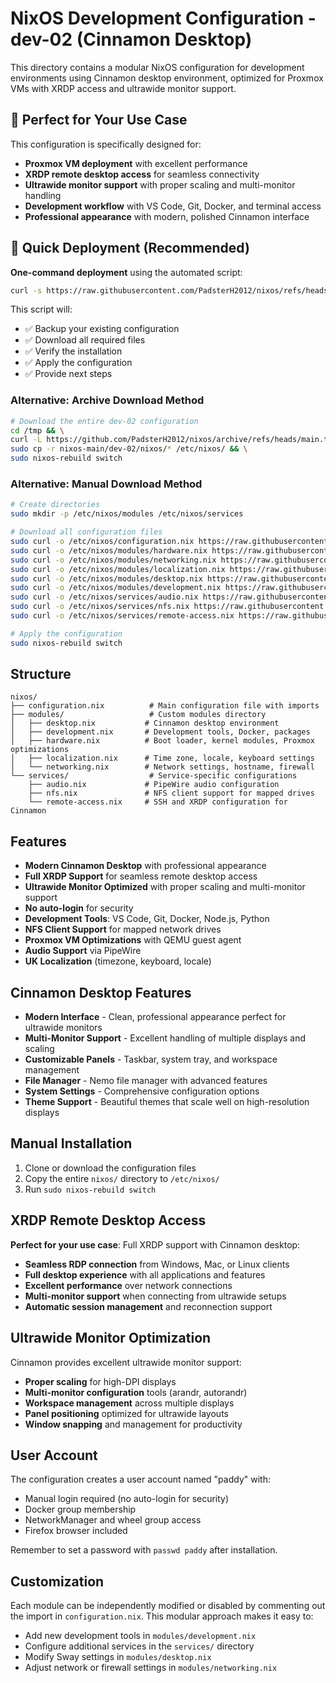 # NixOS Development Configuration - dev-02 (Cinnamon Desktop)

This directory contains a modular NixOS configuration for development environments using Cinnamon desktop environment, optimized for Proxmox VMs with XRDP access and ultrawide monitor support.

## 🎯 Perfect for Your Use Case

This configuration is specifically designed for:
- **Proxmox VM deployment** with excellent performance
- **XRDP remote desktop access** for seamless connectivity
- **Ultrawide monitor support** with proper scaling and multi-monitor handling
- **Development workflow** with VS Code, Git, Docker, and terminal access
- **Professional appearance** with modern, polished Cinnamon interface

## 🚀 Quick Deployment (Recommended)

**One-command deployment** using the automated script:

```bash
curl -s https://raw.githubusercontent.com/PadsterH2012/nixos/refs/heads/main/dev-02/deploy.sh | bash
```

This script will:
- ✅ Backup your existing configuration
- ✅ Download all required files
- ✅ Verify the installation
- ✅ Apply the configuration
- ✅ Provide next steps

### Alternative: Archive Download Method

```bash
# Download the entire dev-02 configuration
cd /tmp && \
curl -L https://github.com/PadsterH2012/nixos/archive/refs/heads/main.tar.gz | tar -xz && \
sudo cp -r nixos-main/dev-02/nixos/* /etc/nixos/ && \
sudo nixos-rebuild switch
```

### Alternative: Manual Download Method

```bash
# Create directories
sudo mkdir -p /etc/nixos/modules /etc/nixos/services

# Download all configuration files
sudo curl -o /etc/nixos/configuration.nix https://raw.githubusercontent.com/PadsterH2012/nixos/refs/heads/main/dev-02/nixos/configuration.nix
sudo curl -o /etc/nixos/modules/hardware.nix https://raw.githubusercontent.com/PadsterH2012/nixos/refs/heads/main/dev-02/nixos/modules/hardware.nix
sudo curl -o /etc/nixos/modules/networking.nix https://raw.githubusercontent.com/PadsterH2012/nixos/refs/heads/main/dev-02/nixos/modules/networking.nix
sudo curl -o /etc/nixos/modules/localization.nix https://raw.githubusercontent.com/PadsterH2012/nixos/refs/heads/main/dev-02/nixos/modules/localization.nix
sudo curl -o /etc/nixos/modules/desktop.nix https://raw.githubusercontent.com/PadsterH2012/nixos/refs/heads/main/dev-02/nixos/modules/desktop.nix
sudo curl -o /etc/nixos/modules/development.nix https://raw.githubusercontent.com/PadsterH2012/nixos/refs/heads/main/dev-02/nixos/modules/development.nix
sudo curl -o /etc/nixos/services/audio.nix https://raw.githubusercontent.com/PadsterH2012/nixos/refs/heads/main/dev-02/nixos/services/audio.nix
sudo curl -o /etc/nixos/services/nfs.nix https://raw.githubusercontent.com/PadsterH2012/nixos/refs/heads/main/dev-02/nixos/services/nfs.nix
sudo curl -o /etc/nixos/services/remote-access.nix https://raw.githubusercontent.com/PadsterH2012/nixos/refs/heads/main/dev-02/nixos/services/remote-access.nix

# Apply the configuration
sudo nixos-rebuild switch
```

## Structure

```
nixos/
├── configuration.nix          # Main configuration file with imports
├── modules/                   # Custom modules directory
│   ├── desktop.nix           # Cinnamon desktop environment
│   ├── development.nix       # Development tools, Docker, packages
│   ├── hardware.nix          # Boot loader, kernel modules, Proxmox optimizations
│   ├── localization.nix      # Time zone, locale, keyboard settings
│   └── networking.nix        # Network settings, hostname, firewall
└── services/                  # Service-specific configurations
    ├── audio.nix             # PipeWire audio configuration
    ├── nfs.nix               # NFS client support for mapped drives
    └── remote-access.nix     # SSH and XRDP configuration for Cinnamon
```

## Features

- **Modern Cinnamon Desktop** with professional appearance
- **Full XRDP Support** for seamless remote desktop access
- **Ultrawide Monitor Optimized** with proper scaling and multi-monitor support
- **No auto-login** for security
- **Development Tools**: VS Code, Git, Docker, Node.js, Python
- **NFS Client Support** for mapped network drives
- **Proxmox VM Optimizations** with QEMU guest agent
- **Audio Support** via PipeWire
- **UK Localization** (timezone, keyboard, locale)

## Cinnamon Desktop Features

- **Modern Interface** - Clean, professional appearance perfect for ultrawide monitors
- **Multi-Monitor Support** - Excellent handling of multiple displays and scaling
- **Customizable Panels** - Taskbar, system tray, and workspace management
- **File Manager** - Nemo file manager with advanced features
- **System Settings** - Comprehensive configuration options
- **Theme Support** - Beautiful themes that scale well on high-resolution displays

## Manual Installation

1. Clone or download the configuration files
2. Copy the entire `nixos/` directory to `/etc/nixos/`
3. Run `sudo nixos-rebuild switch`

## XRDP Remote Desktop Access

**Perfect for your use case**: Full XRDP support with Cinnamon desktop:
- **Seamless RDP connection** from Windows, Mac, or Linux clients
- **Full desktop experience** with all applications and features
- **Excellent performance** over network connections
- **Multi-monitor support** when connecting from ultrawide setups
- **Automatic session management** and reconnection support

## Ultrawide Monitor Optimization

Cinnamon provides excellent ultrawide monitor support:
- **Proper scaling** for high-DPI displays
- **Multi-monitor configuration** tools (arandr, autorandr)
- **Workspace management** across multiple displays
- **Panel positioning** optimized for ultrawide layouts
- **Window snapping** and management for productivity

## User Account

The configuration creates a user account named "paddy" with:
- Manual login required (no auto-login for security)
- Docker group membership
- NetworkManager and wheel group access
- Firefox browser included

Remember to set a password with `passwd paddy` after installation.

## Customization

Each module can be independently modified or disabled by commenting out the import in `configuration.nix`. This modular approach makes it easy to:

- Add new development tools in `modules/development.nix`
- Configure additional services in the `services/` directory
- Modify Sway settings in `modules/desktop.nix`
- Adjust network or firewall settings in `modules/networking.nix`
